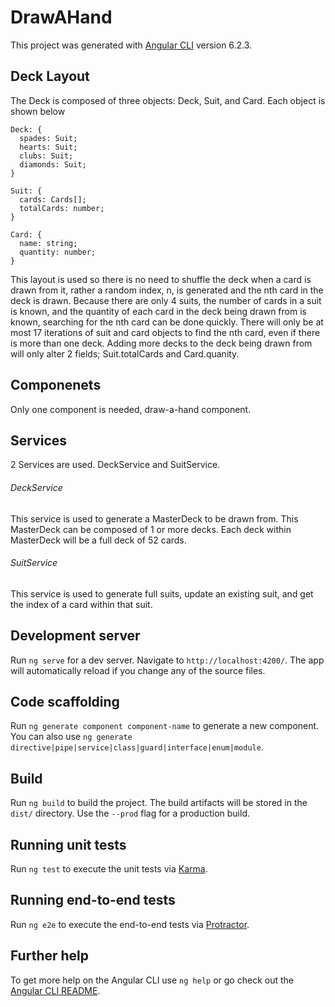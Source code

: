 # DrawAHand

This project was generated with [Angular CLI](https://github.com/angular/angular-cli) version 6.2.3.

## Deck Layout
The Deck is composed of three objects: Deck, Suit, and Card. Each object is shown below
```
Deck: {
  spades: Suit;
  hearts: Suit;
  clubs: Suit;
  diamonds: Suit;
}

Suit: {
  cards: Cards[];
  totalCards: number;
}

Card: {
  name: string;
  quantity: number;
}
```
This layout is used so there is no need to shuffle the deck when a card is drawn from it, rather a random index, n, is generated and the nth card in the deck is drawn. Because there are only 4 suits, the number of cards in a suit is known, and the quantity of each card in the deck being drawn from is known, searching for the nth card can be done quickly. There will only be at most 17 iterations of suit and card objects to find the nth card, even if there is more than one deck. Adding more decks to the deck being drawn from will only alter 2 fields; Suit.totalCards and Card.quanity.

## Componenets
Only one component is needed, draw-a-hand component.

## Services
2 Services are used. DeckService and SuitService.

###### DeckService
This service is used to generate a MasterDeck to be drawn from. This MasterDeck can be composed of 1 or more decks. Each deck within MasterDeck will be a full deck of 52 cards.

###### SuitService
This service is used to generate full suits, update an existing suit, and get the index of a card within that suit.

## Development server

Run `ng serve` for a dev server. Navigate to `http://localhost:4200/`. The app will automatically reload if you change any of the source files.

## Code scaffolding

Run `ng generate component component-name` to generate a new component. You can also use `ng generate directive|pipe|service|class|guard|interface|enum|module`.

## Build

Run `ng build` to build the project. The build artifacts will be stored in the `dist/` directory. Use the `--prod` flag for a production build.

## Running unit tests

Run `ng test` to execute the unit tests via [Karma](https://karma-runner.github.io).

## Running end-to-end tests

Run `ng e2e` to execute the end-to-end tests via [Protractor](http://www.protractortest.org/).

## Further help

To get more help on the Angular CLI use `ng help` or go check out the [Angular CLI README](https://github.com/angular/angular-cli/blob/master/README.md).

